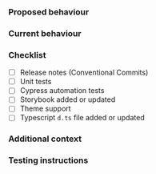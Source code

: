 ### Proposed behaviour
<!-- A clear and concise description of what changes this PR makes. -->
<!-- If applicable, add screenshots. You can paste these directly into GitHub. -->

### Current behaviour
<!-- A clear and concise description of the behaviour before this change. -->
<!-- If applicable, add screenshots. You can paste these directly into GitHub. -->

### Checklist
<!-- Each PR should include the following, if something is not applicable please use <del>tags to strikethrough. -->

- [ ] Release notes (Conventional Commits) <!-- https://www.conventionalcommits.org/en/v1.0.0-beta.4/ -->
- [ ] Unit tests
- [ ] Cypress automation tests
- [ ] Storybook added or updated
- [ ] Theme support
- [ ] Typescript `d.ts` file added or updated

### Additional context
<!-- Add any other context or links about the pull request here. -->

### Testing instructions
<!-- How can a reviewer test this PR? -->
